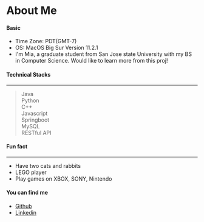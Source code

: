 # About Me

#### Basic
- Time Zone: PDT(GMT-7)
- OS: MacOS Big Sur Version 11.2.1
- I'm Mia, a graduate student from San Jose state University with my BS in Computer Science. Would like to learn more from this proj!

#### Technical Stacks

------------


> Java           
> Python           
> C++         
> Javascript           
> Springboot          
> MySQL                  
> RESTful API


#### Fun fact

------------
- Have two cats and rabbits
- LEGO player
- Play games on XBOX, SONY, Nintendo

#### You can find me
- [Github](https://github.com/Mia-XXXX)
- [Linkedin](https://www.linkedin.com/in/hui-tang-/)
